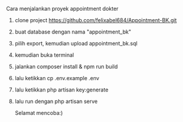 Cara menjalankan proyek appointment dokter

1. clone project https://github.com/felixabel684/Appointment-BK.git
2. buat database dengan nama "appointment_bk"
3. pilih export, kemudian upload appointment_bk.sql
4. kemudian buka terminal
5. jalankan composer install & npm run build
6. lalu ketikkan cp .env.example .env
7. lalu ketikkan php artisan key:generate
8. lalu run dengan php artisan serve

   Selamat mencoba:)
